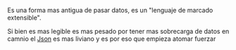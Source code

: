 Es una forma mas antigua de pasar datos, es un "lenguaje de marcado extensible".

Si bien es mas legible es mas pesado por tener mas sobrecarga de datos en camnio el [Json](Json.md) es mas liviano y es por eso que empieza atomar fuerzar
